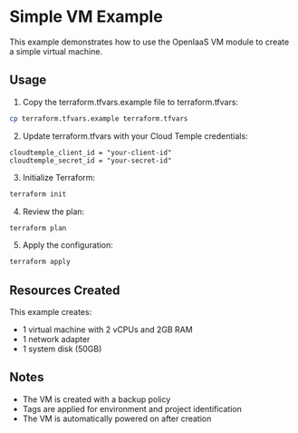 # Simple VM Example

This example demonstrates how to use the OpenIaaS VM module to create a simple virtual machine.

## Usage

1. Copy the terraform.tfvars.example file to terraform.tfvars:
```bash
cp terraform.tfvars.example terraform.tfvars
```

2. Update terraform.tfvars with your Cloud Temple credentials:
```hcl
cloudtemple_client_id = "your-client-id"
cloudtemple_secret_id = "your-secret-id"
```

3. Initialize Terraform:
```bash
terraform init
```

4. Review the plan:
```bash
terraform plan
```

5. Apply the configuration:
```bash
terraform apply
```

## Resources Created

This example creates:
- 1 virtual machine with 2 vCPUs and 2GB RAM
- 1 network adapter
- 1 system disk (50GB)

## Notes

- The VM is created with a backup policy
- Tags are applied for environment and project identification
- The VM is automatically powered on after creation

